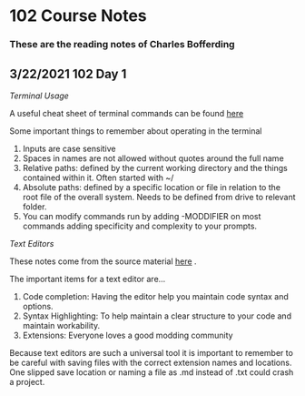 # 102 Course Notes

### These are the reading notes of Charles Bofferding 

## 3/22/2021 102 Day 1

*Terminal Usage*

A useful cheat sheet of terminal commands can be found [here](https://cheatography.com/davechild/cheat-sheets/linux-command-line/)

Some important things to remember about operating in the terminal
1. Inputs are case sensitive
2. Spaces in names are not allowed without quotes around the full name
3. Relative paths: defined by the current working directory and the things contained within it. Often started with ~/
4. Absolute paths: defined by a specific location or file in relation to the root file of the overall system. Needs to be defined from drive to relevant folder.
5. You can modify commands run by adding -MODDIFIER on most commands adding specificity and complexity to your prompts.


*Text Editors*

These notes come from the source material [here](https://codefellows.github.io/code-102-guide/curriculum/class-02/Choosing-A-Text-Editor--The-Older-Coder.pdf) .

The important items for a text editor are...
1. Code completion: Having the editor help you maintain code syntax and options.
2. Syntax Highlighting: To help maintain a clear structure to your code and maintain workability.
3. Extensions: Everyone loves a good modding community

Because text editors are such a universal tool it is important to remember to be careful with saving files with the correct extension names and locations. One slipped save location or naming a file as .md instead of .txt could crash a project.
